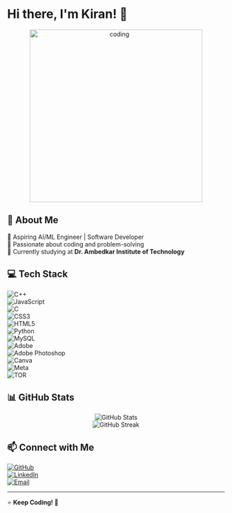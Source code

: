 # Hi there, I'm Kiran! 👋  

<div align="center">  
  <img width="400" src="https://cdn.dribbble.com/userupload/21779227/file/original-9d2425d7d74b2ae74b26721d1ced39ea.gif" alt="coding">  
</div>

## 🚀 About Me  
🔹 Aspiring AI/ML Engineer | Software Developer  
🔹 Passionate about coding and problem-solving  
🔹 Currently studying at **Dr. Ambedkar Institute of Technology**  

## 💻 Tech Stack  
![C++](https://img.shields.io/badge/C++-00599C?style=for-the-badge&logo=c%2B%2B&logoColor=white)  
![JavaScript](https://img.shields.io/badge/JavaScript-F7DF1E?style=for-the-badge&logo=javascript&logoColor=black)  
![C](https://img.shields.io/badge/C-00599C?style=for-the-badge&logo=c&logoColor=white)  
![CSS3](https://img.shields.io/badge/CSS3-1572B6?style=for-the-badge&logo=css3&logoColor=white)  
![HTML5](https://img.shields.io/badge/HTML5-E34F26?style=for-the-badge&logo=html5&logoColor=white)  
![Python](https://img.shields.io/badge/Python-3776AB?style=for-the-badge&logo=python&logoColor=white)  
![MySQL](https://img.shields.io/badge/MySQL-4479A1?style=for-the-badge&logo=mysql&logoColor=white)  
![Adobe](https://img.shields.io/badge/Adobe-FF0000?style=for-the-badge&logo=adobe&logoColor=white)  
![Adobe Photoshop](https://img.shields.io/badge/Adobe%20Photoshop-31A8FF?style=for-the-badge&logo=adobephotoshop&logoColor=white)  
![Canva](https://img.shields.io/badge/Canva-00C4CC?style=for-the-badge&logo=canva&logoColor=white)  
![Meta](https://img.shields.io/badge/Meta-1877F2?style=for-the-badge&logo=meta&logoColor=white)  
![TOR](https://img.shields.io/badge/TOR-7D4698?style=for-the-badge&logo=torproject&logoColor=white)  

## 📊 GitHub Stats  
<div align="center">
  <img src="https://github-readme-stats.vercel.app/api?username=kiran05-stack&show_icons=true&theme=radical" alt="GitHub Stats">
  <br>
  <img src="https://github-readme-streak-stats.herokuapp.com/?user=kiran05-stack&theme=radical" alt="GitHub Streak">
</div>  

## 📫 Connect with Me  
[![GitHub](https://img.shields.io/badge/GitHub-000?style=for-the-badge&logo=github)](https://github.com/kiran05-stack)  
[![LinkedIn](https://img.shields.io/badge/LinkedIn-blue?style=for-the-badge&logo=linkedin)](https://www.linkedin.com/in/kiran-m-ab5454333/)  
[![Email](https://img.shields.io/badge/Email-D14836?style=for-the-badge&logo=gmail&logoColor=white)](mailto:Kirank4989@gmail.com)  

---

⭐ **Keep Coding! 🚀**
